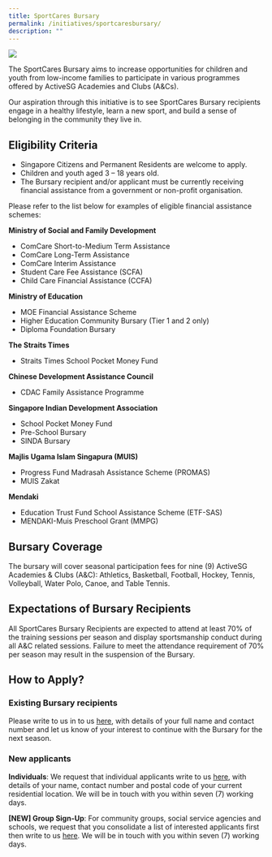 ```yaml
---
title: SportCares Bursary
permalink: /initiatives/sportcaresbursary/
description: ""
---
```

![](/images/communities-of-care-1.jpg)




The SportCares Bursary aims to increase opportunities for children and youth from low-income families to participate in various programmes offered by ActiveSG Academies and Clubs (A&amp;Cs). 

Our aspiration through this initiative is to see SportCares Bursary recipients engage in a healthy lifestyle, learn a new sport, and build a sense of belonging in the community they live in.   

**Eligibility** **Criteria**
-
* Singapore Citizens and Permanent Residents are welcome to apply. 
* Children and youth aged 3 – 18 years old. 
* The Bursary recipient and/or applicant must be currently receiving financial assistance from a government or non-profit organisation. 

Please refer to the list below for examples of eligible financial assistance schemes: 

**Ministry of Social and Family Development** <br>	 
* ComCare Short-to-Medium Term Assistance
* ComCare Long-Term Assistance
* ComCare Interim Assistance
* Student Care Fee Assistance (SCFA)
* Child Care Financial Assistance (CCFA)

**Ministry of Education** <br>
* MOE Financial Assistance Scheme
* Higher Education Community Bursary (Tier 1 and 2 only)
* Diploma Foundation Bursary

**The Straits Times**
* Straits Times School Pocket Money Fund

**Chinese Development Assistance Council**
* CDAC Family Assistance Programme

**Singapore Indian Development Association**
* School Pocket Money Fund
* Pre-School Bursary
* SINDA Bursary

**Majlis Ugama Islam Singapura (MUIS)**
* Progress Fund Madrasah Assistance Scheme (PROMAS)
* MUIS Zakat

**Mendaki**
* Education Trust Fund School Assistance Scheme (ETF-SAS)
* MENDAKI-Muis Preschool Grant (MMPG)

**Bursary Coverage**
- 
The bursary will cover seasonal participation fees for nine (9) ActiveSG Academies &amp; Clubs (A&amp;C): Athletics, Basketball, Football, Hockey, Tennis, Volleyball, Water Polo, Canoe, and Table Tennis.

**Expectations of Bursary Recipients**
-
All SportCares Bursary Recipients are expected to attend at least 70% of the training sessions per season and display sportsmanship conduct during all A&amp;C related sessions. Failure to meet the attendance requirement of 70% per season may result in the suspension of the Bursary. 

## How to Apply? 

### Existing Bursary recipients 
Please write to us in to us [here](mailto:sportcares@sport.gov.sg), with details of your full name and contact number and let us know of your interest to continue with the Bursary for the next season.

### New applicants

**Individuals**: We request that individual applicants write to us [here](mailto:sportcares@sport.gov.sg), with details of your name, contact number and postal code of your current residential location. We will be in touch with you within seven (7) working days.

**\[NEW\] Group Sign-Up**: For community groups, social service agencies and schools, we request that you consolidate a list of interested applicants first then write to us [here](mailto:sportcares@sport.gov.sg). We will be in touch with you within seven (7) working days.